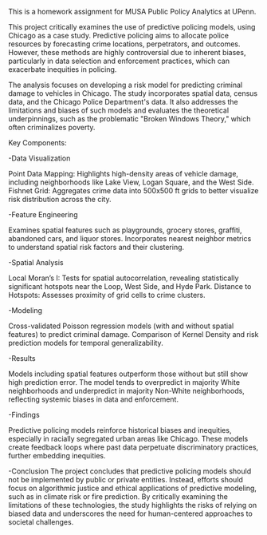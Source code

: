 This is a homework assignment for MUSA Public Policy Analytics at UPenn. 

This project critically examines the use of predictive policing models, using Chicago as a case study. Predictive policing aims to allocate police resources by forecasting crime locations, perpetrators, and outcomes. However, these methods are highly controversial due to inherent biases, particularly in data selection and enforcement practices, which can exacerbate inequities in policing.

The analysis focuses on developing a risk model for predicting criminal damage to vehicles in Chicago. The study incorporates spatial data, census data, and the Chicago Police Department's data. It also addresses the limitations and biases of such models and evaluates the theoretical underpinnings, such as the problematic "Broken Windows Theory," which often criminalizes poverty.

Key Components:

-Data Visualization

Point Data Mapping: Highlights high-density areas of vehicle damage, including neighborhoods like Lake View, Logan Square, and the West Side.
Fishnet Grid: Aggregates crime data into 500x500 ft grids to better visualize risk distribution across the city.

-Feature Engineering

Examines spatial features such as playgrounds, grocery stores, graffiti, abandoned cars, and liquor stores.
Incorporates nearest neighbor metrics to understand spatial risk factors and their clustering.

-Spatial Analysis

Local Moran’s I: Tests for spatial autocorrelation, revealing statistically significant hotspots near the Loop, West Side, and Hyde Park.
Distance to Hotspots: Assesses proximity of grid cells to crime clusters.

-Modeling

Cross-validated Poisson regression models (with and without spatial features) to predict criminal damage.
Comparison of Kernel Density and risk prediction models for temporal generalizability.

-Results

Models including spatial features outperform those without but still show high prediction error.
The model tends to overpredict in majority White neighborhoods and underpredict in majority Non-White neighborhoods, reflecting systemic biases in data and enforcement.

-Findings

Predictive policing models reinforce historical biases and inequities, especially in racially segregated urban areas like Chicago.
These models create feedback loops where past data perpetuate discriminatory practices, further embedding inequities.

-Conclusion
The project concludes that predictive policing models should not be implemented by public or private entities. Instead, efforts should focus on algorithmic justice and ethical applications of predictive modeling, such as in climate risk or fire prediction. By critically examining the limitations of these technologies, the study highlights the risks of relying on biased data and underscores the need for human-centered approaches to societal challenges.

